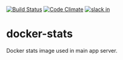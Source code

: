 [![Build Status](https://travis-ci.org/3Blades/docker-stats.svg?branch=master)](https://travis-ci.org/3Blades/docker-stats)
[![Code Climate](https://codeclimate.com/repos/5852c04b9fecfe0054000303/badges/dc09f40aa102f4249c36/gpa.svg)](https://codeclimate.com/repos/5852c04b9fecfe0054000303/feed)
[![slack in](https://slackin-pypmyuhqds.now.sh/badge.svg)](https://slackin-pypmyuhqds.now.sh/)

# docker-stats

Docker stats image used in main app server.
